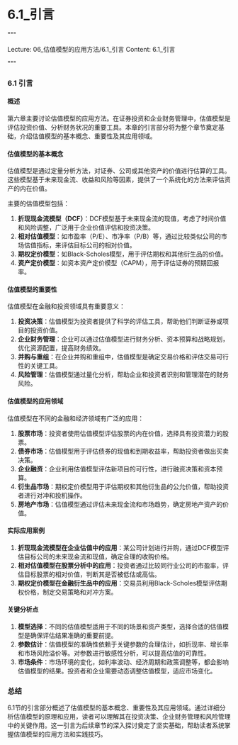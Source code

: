 # 6.1_引言

"""

Lecture: 06_估值模型的应用方法/6.1_引言
Content: 6.1_引言

"""

### 6.1 引言

#### 概述
第六章主要讨论估值模型的应用方法。在证券投资和企业财务管理中，估值模型是评估投资价值、分析财务状况的重要工具。本章的引言部分将为整个章节奠定基础，介绍估值模型的基本概念、重要性及其应用领域。

#### 估值模型的基本概念
估值模型是通过定量分析方法，对证券、公司或其他资产的价值进行估算的工具。这些模型基于未来现金流、收益和风险等因素，提供了一个系统化的方法来评估资产的内在价值。

主要的估值模型包括：

1. **折现现金流模型（DCF）**：DCF模型基于未来现金流的现值，考虑了时间价值和风险调整，广泛用于企业价值评估和投资决策。
2. **相对估值模型**：如市盈率（P/E）、市净率（P/B）等，通过比较类似公司的市场估值指标，来评估目标公司的相对价值。
3. **期权定价模型**：如Black-Scholes模型，用于评估期权和其他衍生品的价值。
4. **资产定价模型**：如资本资产定价模型（CAPM），用于评估证券的预期回报率。

#### 估值模型的重要性
估值模型在金融和投资领域具有重要意义：

1. **投资决策**：估值模型为投资者提供了科学的评估工具，帮助他们判断证券或项目的投资价值。
2. **企业财务管理**：企业可以通过估值模型进行财务分析、资本预算和战略规划，优化资源配置，提高财务绩效。
3. **并购与重组**：在企业并购和重组中，估值模型是确定交易价格和评估交易可行性的关键工具。
4. **风险管理**：估值模型通过量化分析，帮助企业和投资者识别和管理潜在的财务风险。

#### 估值模型的应用领域
估值模型在不同的金融和经济领域有广泛的应用：

1. **股票市场**：投资者使用估值模型评估股票的内在价值，选择具有投资潜力的股票。
2. **债券市场**：估值模型用于评估债券的现值和到期收益率，帮助投资者做出买卖决策。
3. **企业融资**：企业利用估值模型评估新项目的可行性，进行融资决策和资本预算。
4. **衍生品市场**：期权定价模型用于评估期权和其他衍生品的公允价值，帮助投资者进行对冲和投机操作。
5. **房地产市场**：估值模型通过评估未来现金流和市场趋势，确定房地产资产的价值。

#### 实际应用案例

1. **折现现金流模型在企业估值中的应用**：某公司计划进行并购，通过DCF模型评估目标公司的未来现金流和现值，确定合理的收购价格。
2. **相对估值模型在股票分析中的应用**：投资者通过比较同行业公司的市盈率，评估目标股票的相对价值，判断其是否被低估或高估。
3. **期权定价模型在金融衍生品中的应用**：交易员利用Black-Scholes模型评估期权价格，制定交易策略和对冲方案。

#### 关键分析点

1. **模型选择**：不同的估值模型适用于不同的场景和资产类型，选择合适的估值模型是确保评估结果准确的重要前提。
2. **参数估计**：估值模型的准确性依赖于关键参数的合理估计，如折现率、增长率和市场风险溢价等。对参数进行敏感性分析，可以提高估值的可靠性。
3. **市场条件**：市场环境的变化，如利率波动、经济周期和政策调整等，都会影响估值模型的结果。投资者和企业需要动态调整估值模型，适应市场变化。

### 总结
6.1节的引言部分概述了估值模型的基本概念、重要性及其应用领域。通过详细分析估值模型的原理和应用，读者可以理解其在投资决策、企业财务管理和风险管理中的关键作用。这一引言为后续章节的深入探讨奠定了坚实基础，帮助读者系统掌握估值模型的应用方法和实践技巧。